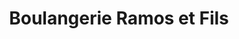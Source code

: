 ---
title: "Boulangerie Ramos et Fils"
url: /montbartier/boulangerie-ramos-et-fils/
shop: Bäckerei
---